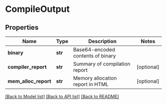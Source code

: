 # CompileOutput

## Properties
Name | Type | Description | Notes
------------ | ------------- | ------------- | -------------
**binary** | **str** | Base64-encoded contents of binary | 
**compiler_report** | **str** | Summary of compilation report | [optional] 
**mem_alloc_report** | **str** | Memory allocation report in HTML | [optional] 

[[Back to Model list]](../README.md#documentation-for-models) [[Back to API list]](../README.md#documentation-for-api-endpoints) [[Back to README]](../README.md)


